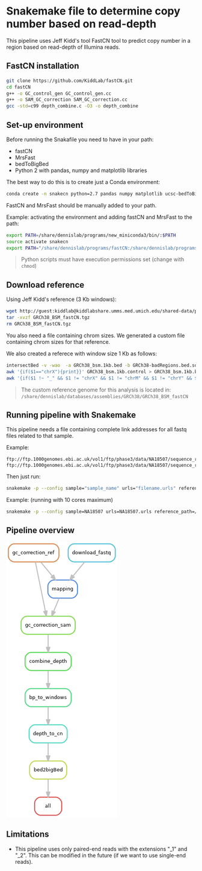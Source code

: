 # Snakemake file to determine copy number based on read-depth

This pipeline uses Jeff Kidd's tool FastCN tool to predict copy number in a region based on read-depth of Illumina reads.

## FastCN installation

```bash
git clone https://github.com/KiddLab/fastCN.git
cd fastCN
g++ -o GC_control_gen GC_control_gen.cc
g++ -o SAM_GC_correction SAM_GC_correction.cc
gcc -std=c99 depth_combine.c -O3 -o depth_combine
```

## Set-up environment

Before running the Snakafile you need to have in your path:
- fastCN
- MrsFast
- bedToBigBed
- Python 2 with pandas, numpy and matplotlib libraries

The best way to do this is to create just a Conda environment:
```bash
conda create -n snakecn python=2.7 pandas numpy matplotlib ucsc-bedToBigBed
```

FastCN and MrsFast should be manually added to your path.

Example: activating the environment and adding fastCN and MrsFast to the path:
```bash
export PATH=/share/dennislab/programs/new_miniconda3/bin/:$PATH
source activate snakecn
export PATH="/share/dennislab/programs/fastCN:/share/dennislab/programs/mrsfast/:$PATH"
```

> Python scripts must have execution permissions set (change with `chmod`)

## Download reference

Using Jeff Kidd's reference (3 Kb windows):
```bash
wget http://guest:kiddlab@kiddlabshare.umms.med.umich.edu/shared-data/public-data/fastCN/GRCh38_BSM_fastCN.tgz
tar -xvzf GRCh38_BSM_fastCN.tgz
rm GRCh38_BSM_fastCN.tgz
```

You also need a file containing chrom sizes. We generated a custom file containing chrom sizes for that reference.

We also created a referece with window size 1 Kb as follows:
```bash
intersectBed -v -wao  -a GRCh38_bsm.1kb.bed -b GRCh38-badRegions.bed.sorted.merge >  GRCh38_bsm.1kb.control
awk '{if($1=="chrX"){print}}' GRCh38_bsm.1kb.control > GRCh38_bsm.1kb.bed.chrXnonParControl
awk '{if($1 !~ "_" && $1 != "chrX" && $1 != "chrM" && $1 != "chrY" && $1 != "chrEBV"){print}}' GRCh38_bsm.1kb.control > GRCh38_bsm.1kb.bed.autoControl
```

> The custom reference genome for this analysis is located in: `/share/dennislab/databases/assemblies/GRCh38/GRCh38_BSM_fastCN`

## Running pipeline with Snakemake

This pipeline needs a file containing complete link addresses for all fastq files related to that sample.

Example:
```
ftp://ftp.1000genomes.ebi.ac.uk/vol1/ftp/phase3/data/NA18507/sequence_read/ERR002346_2.filt.fastq.gz
ftp://ftp.1000genomes.ebi.ac.uk/vol1/ftp/phase3/data/NA18507/sequence_read/ERR002346_1.filt.fastq.gz
```

Then just run:
```bash
snakemake -p --config sample="sample_name" urls="filename.urls" reference_path="path/to/referece" chrom_sizes="path/to/chromsizes"
```

Example: (running with 10 cores maximum)
```bash
snakemake -p --config sample=NA18507 urls=NA18507.urls reference_path=/share/dennislab/databases/assemblies/GRCh38/GRCh38_BSM_fastCN chrom_sizes=/share/dennislab/databases/assemblies/GRCh38/GRCh38_BSM_fastCN/ref/GRCh38_BSM.chromsizes -j 10
```

## Pipeline overview

![Rulegraph](figs/rulegraph.png)

## Limitations

- This pipeline uses only paired-end reads with the extensions "_1" and "_2". This can be modified in the future (if we want to use single-end reads).
